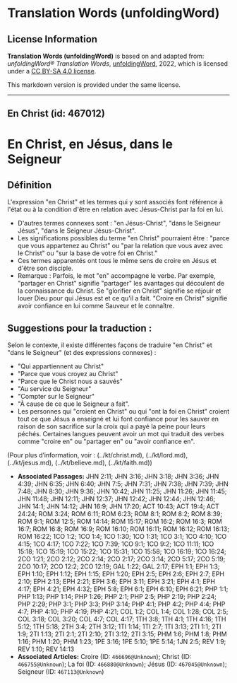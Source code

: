 # Translation Words (unfoldingWord)

## License Information

**Translation Words (unfoldingWord)** is based on and adapted from: _unfoldingWord® Translation Words_, [unfoldingWord](https://unfoldingword.org/utw), 2022, which is licensed under a [CC BY-SA 4.0 license](https://creativecommons.org/licenses/by-sa/4.0/legalcode.en).

This markdown version is provided under the same license.



--------------------------------

## En Christ (id: 467012)

En Christ, en Jésus, dans le Seigneur
=====================================

Définition
----------

L'expression "en Christ" et les termes qui y sont associés font référence à l'état ou à la condition d'être en relation avec Jésus\-Christ par la foi en lui.

* D'autres termes connexes sont : "en Jésus\-Christ", "dans le Seigneur Jésus", "dans le Seigneur Jésus\-Christ".
* Les significations possibles du terme "en Christ" pourraient être : "parce que vous appartenez au Christ" ou "par la relation que vous avez avec le Christ" ou "sur la base de votre foi en Christ."
* Ces termes apparentés ont tous le même sens de croire en Jésus et d'être son disciple.
* Remarque : Parfois, le mot "en" accompagne le verbe. Par exemple, "partager en Christ" signifie "partager" les avantages qui découlent de la connaissance du Christ. Se "glorifier en Christ" signifie se réjouir et louer Dieu pour qui Jésus est et ce qu'il a fait. "Croire en Christ" signifie avoir confiance en lui comme Sauveur et le connaître.

Suggestions pour la traduction :
--------------------------------

Selon le contexte, il existe différentes façons de traduire "en Christ" et "dans le Seigneur" (et des expressions connexes) :

* "Qui appartiennent au Christ"
* "Parce que vous croyez au Christ"
* "Parce que le Christ nous a sauvés"
* "Au service du Seigneur"
* "Compter sur le Seigneur"
* "À cause de ce que le Seigneur a fait".
* Les personnes qui "croient en Christ" ou qui "ont la foi en Christ" croient tout ce que Jésus a enseigné et lui font confiance pour les sauver en raison de son sacrifice sur la croix qui a payé la peine pour leurs péchés. Certaines langues peuvent avoir un mot qui traduit des verbes comme "croire en" ou "partager en" ou "avoir confiance en".

(Pour plus d’information, voir : (../kt/christ.md), (../kt/lord.md), (../kt/jesus.md), (../kt/believe.md), (../kt/faith.md))

* **Associated Passages:** JHN 2:11; JHN 3:16; JHN 3:18; JHN 3:36; JHN 4:39; JHN 6:35; JHN 6:40; JHN 7:5; JHN 7:31; JHN 7:38; JHN 7:39; JHN 7:48; JHN 8:30; JHN 9:36; JHN 10:42; JHN 11:25; JHN 11:26; JHN 11:45; JHN 11:48; JHN 12:11; JHN 12:37; JHN 12:42; JHN 12:44; JHN 12:46; JHN 14:1; JHN 14:12; JHN 16:9; JHN 17:20; ACT 10:43; ACT 19:4; ACT 24:24; ROM 3:24; ROM 6:11; ROM 6:23; ROM 8:1; ROM 8:2; ROM 8:39; ROM 9:1; ROM 12:5; ROM 14:14; ROM 15:17; ROM 16:2; ROM 16:3; ROM 16:7; ROM 16:8; ROM 16:9; ROM 16:10; ROM 16:11; ROM 16:12; ROM 16:13; ROM 16:22; 1CO 1:2; 1CO 1:4; 1CO 1:30; 1CO 1:31; 1CO 3:1; 1CO 4:10; 1CO 4:15; 1CO 4:17; 1CO 7:22; 1CO 7:39; 1CO 9:1; 1CO 9:2; 1CO 11:11; 1CO 15:18; 1CO 15:19; 1CO 15:22; 1CO 15:31; 1CO 15:58; 1CO 16:19; 1CO 16:24; 2CO 1:21; 2CO 2:12; 2CO 2:14; 2CO 2:17; 2CO 3:14; 2CO 5:17; 2CO 5:19; 2CO 10:17; 2CO 12:2; 2CO 12:19; GAL 1:22; GAL 2:17; EPH 1:1; EPH 1:3; EPH 1:10; EPH 1:12; EPH 1:15; EPH 1:20; EPH 2:5; EPH 2:6; EPH 2:7; EPH 2:10; EPH 2:13; EPH 2:21; EPH 3:6; EPH 3:11; EPH 3:21; EPH 4:1; EPH 4:17; EPH 4:21; EPH 4:32; EPH 5:8; EPH 6:1; EPH 6:10; EPH 6:21; PHP 1:1; PHP 1:13; PHP 1:14; PHP 1:26; PHP 2:1; PHP 2:5; PHP 2:19; PHP 2:24; PHP 2:29; PHP 3:1; PHP 3:3; PHP 3:14; PHP 4:1; PHP 4:2; PHP 4:4; PHP 4:7; PHP 4:10; PHP 4:19; PHP 4:21; COL 1:2; COL 1:4; COL 1:28; COL 2:5; COL 3:18; COL 3:20; COL 4:7; COL 4:17; 1TH 3:8; 1TH 4:1; 1TH 4:16; 1TH 5:12; 1TH 5:18; 2TH 3:4; 2TH 3:12; 1TI 1:14; 1TI 2:7; 1TI 3:13; 2TI 1:1; 2TI 1:9; 2TI 1:13; 2TI 2:1; 2TI 2:10; 2TI 3:12; 2TI 3:15; PHM 1:6; PHM 1:8; PHM 1:16; PHM 1:20; PHM 1:23; 1PE 3:16; 1PE 5:10; 1PE 5:14; 1JN 2:5; REV 1:9; REV 1:10; REV 14:13
* **Associated Articles:** Croire (ID: `466696@Unknown`); Christ (ID: `466755@Unknown`); La foi (ID: `466880@Unknown`); Jésus (ID: `467045@Unknown`); Seigneur (ID: `467113@Unknown`)

